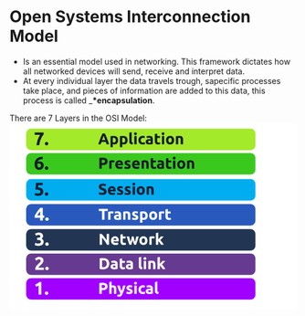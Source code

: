 #  Open Systems Interconnection Model

 - Is an essential model used in networking. This framework dictates how all networked devices will send, receive and interpret data.
 - At every individual layer the data travels trough, sapecific processes take place, and pieces of information are added to this data, this process is called ___*encapsulation__. 

 There are 7 Layers in the OSI Model:
 ![alt text](image.png)